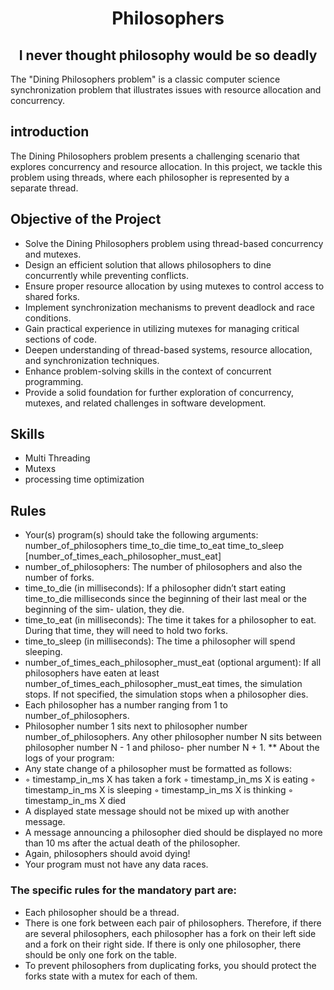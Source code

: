 <div align='center'> <h1>Philosophers</h1> </div>

<div align='center'> <h2>I never thought philosophy would be so deadly</h2> </div> 

The "Dining Philosophers problem" is a classic computer science synchronization problem that illustrates issues with resource allocation and concurrency.

## introduction
The Dining Philosophers problem presents a challenging scenario that explores concurrency and resource allocation. In this project, we tackle this problem using threads, where each philosopher is represented by a separate thread.

## Objective of the Project

* Solve the Dining Philosophers problem using thread-based concurrency and mutexes.
* Design an efficient solution that allows philosophers to dine concurrently while preventing conflicts.
* Ensure proper resource allocation by using mutexes to control access to shared forks.
* Implement synchronization mechanisms to prevent deadlock and race conditions.
* Gain practical experience in utilizing mutexes for managing critical sections of code.
* Deepen understanding of thread-based systems, resource allocation, and synchronization techniques.
* Enhance problem-solving skills in the context of concurrent programming.
* Provide a solid foundation for further exploration of concurrency, mutexes, and related challenges in software development.



## Skills
* Multi Threading
* Mutexs
* processing time optimization

## Rules
* Your(s) program(s) should take the following arguments: number_of_philosophers time_to_die time_to_eat time_to_sleep [number_of_times_each_philosopher_must_eat]
* number_of_philosophers: The number of philosophers and also the number of forks.
* time_to_die (in milliseconds): If a philosopher didn’t start eating time_to_die milliseconds since the beginning of their last meal or the beginning of the sim- ulation, they die.
* time_to_eat (in milliseconds): The time it takes for a philosopher to eat. During that time, they will need to hold two forks.
* time_to_sleep (in milliseconds): The time a philosopher will spend sleeping.
* number_of_times_each_philosopher_must_eat (optional argument): If all philosophers have eaten at least number_of_times_each_philosopher_must_eat times, the simulation stops. If not specified, the simulation stops when a philosopher dies.
* Each philosopher has a number ranging from 1 to number_of_philosophers.
* Philosopher number 1 sits next to philosopher number number_of_philosophers. Any other philosopher number N sits between philosopher number N - 1 and philoso- pher number N + 1.
** About the logs of your program:
* Any state change of a philosopher must be formatted as follows:
* ◦ timestamp_in_ms X has taken a fork ◦ timestamp_in_ms X is eating
  ◦ timestamp_in_ms X is sleeping
  ◦ timestamp_in_ms X is thinking
  ◦ timestamp_in_ms X died
* A displayed state message should not be mixed up with another message.
* A message announcing a philosopher died should be displayed no more than 10 ms after the actual death of the philosopher.
* Again, philosophers should avoid dying!
* Your program must not have any data races.
### The specific rules for the mandatory part are:
* Each philosopher should be a thread.
* There is one fork between each pair of philosophers. Therefore, if there are several philosophers, each philosopher has a fork on their left side and a fork on their right side. If there is only one philosopher, there should be only one fork on the table.
* To prevent philosophers from duplicating forks, you should protect the forks state with a mutex for each of them.
